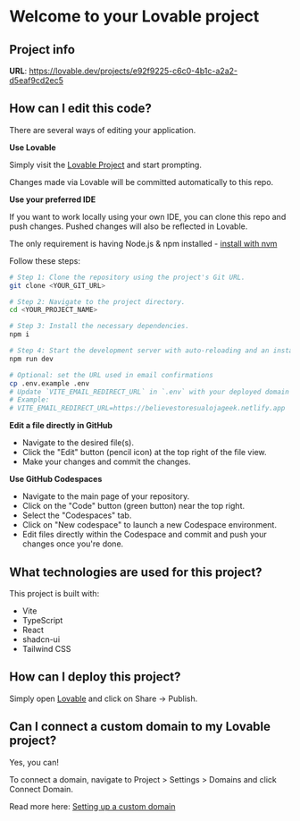 # Welcome to your Lovable project

## Project info

**URL**: https://lovable.dev/projects/e92f9225-c6c0-4b1c-a2a2-d5eaf9cd2ec5

## How can I edit this code?

There are several ways of editing your application.

**Use Lovable**

Simply visit the [Lovable Project](https://lovable.dev/projects/e92f9225-c6c0-4b1c-a2a2-d5eaf9cd2ec5) and start prompting.

Changes made via Lovable will be committed automatically to this repo.

**Use your preferred IDE**

If you want to work locally using your own IDE, you can clone this repo and push changes. Pushed changes will also be reflected in Lovable.

The only requirement is having Node.js & npm installed - [install with nvm](https://github.com/nvm-sh/nvm#installing-and-updating)

Follow these steps:

```sh
# Step 1: Clone the repository using the project's Git URL.
git clone <YOUR_GIT_URL>

# Step 2: Navigate to the project directory.
cd <YOUR_PROJECT_NAME>

# Step 3: Install the necessary dependencies.
npm i

# Step 4: Start the development server with auto-reloading and an instant preview.
npm run dev

# Optional: set the URL used in email confirmations
cp .env.example .env
# Update `VITE_EMAIL_REDIRECT_URL` in `.env` with your deployed domain
# Example:
# VITE_EMAIL_REDIRECT_URL=https://believestoresualojageek.netlify.app
```

**Edit a file directly in GitHub**

- Navigate to the desired file(s).
- Click the "Edit" button (pencil icon) at the top right of the file view.
- Make your changes and commit the changes.

**Use GitHub Codespaces**

- Navigate to the main page of your repository.
- Click on the "Code" button (green button) near the top right.
- Select the "Codespaces" tab.
- Click on "New codespace" to launch a new Codespace environment.
- Edit files directly within the Codespace and commit and push your changes once you're done.

## What technologies are used for this project?

This project is built with:

- Vite
- TypeScript
- React
- shadcn-ui
- Tailwind CSS

## How can I deploy this project?

Simply open [Lovable](https://lovable.dev/projects/e92f9225-c6c0-4b1c-a2a2-d5eaf9cd2ec5) and click on Share -> Publish.

## Can I connect a custom domain to my Lovable project?

Yes, you can!

To connect a domain, navigate to Project > Settings > Domains and click Connect Domain.

Read more here: [Setting up a custom domain](https://docs.lovable.dev/tips-tricks/custom-domain#step-by-step-guide)
